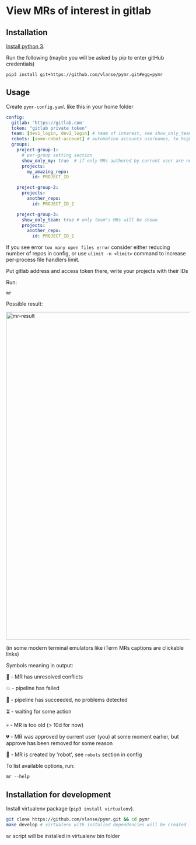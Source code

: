 # View MRs of interest in gitlab

## Installation
[Install python 3](https://www.python.org/downloads/).

Run the following (maybe you will be asked by pip to enter gitHub credentials)
```shell
pip3 install git+https://github.com/vlanse/pymr.git#egg=pymr
```

## Usage
Create `pymr-config.yaml` like this in your home folder
```yaml
config:
  gitlab: 'https://gitlab.com'
  token: "gitlab private token"
  team: [dev1_login, dev2_login] # team of interest, see show_only_team option below
  robots: [some-robot-account] # automation accounts usernames, to highlight MRs by API clients with special avatar
  groups:
    project-group-1:
      # per-group setting section
      show_only_my: true  # if only MRs authored by current user are needed for some reason, this overrides show_only_team option
      projects:
        my_amazing_repo:
          id: PROJECT_ID

    project-group-2:
      projects:
        another_repo:
          id: PROJECT_ID_2

    project-group-3:
      show_only_team: true # only team's MRs will be shown
      projects:
        another_repo:
          id: PROJECT_ID_2
```

If you see error `too many open files error` consider either reducing number of repos in config, or use `ulimit -n <limit>` command to increase per-process file handlers limit.

Put gitlab address and access token there, write your projects with their IDs

Run:

```shell
mr
```
Possible result:

<img width="897" alt="mr-result" src="https://user-images.githubusercontent.com/17192647/219855788-44f70d64-1d95-4b96-81e4-8eb1f794a26f.png">

(in some modern terminal emulators like iTerm MRs captions are clickable links)

Symbols meaning in output:

🛑 - MR has unresolved conflicts

💥 - pipeline has failed

🚦 - pipeline has succeeded, no problems detected

⏳ - waiting for some action

💀 - MR is too old (> 10d for now)

💔 - MR was approved by current user (you) at some moment earlier, but approve has been removed for some reason

🤖 - MR is created by 'robot', see `robots` section in config


To list available options, run:
```shell
mr --help
```

## Installation for development
Install virtualenv package (`pip3 install virtualenv`).

```bash
git clone https://github.com/vlanse/pymr.git && cd pymr
make develop # virtualenv with installed dependencies will be created
```

`mr` script will be installed in virtualenv bin folder
